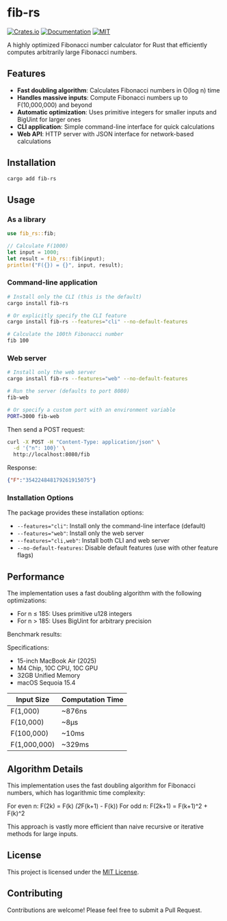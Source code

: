 # fib-rs

[![Crates.io](https://img.shields.io/crates/v/fib-rs.svg)](https://crates.io/crates/fib-rs)
[![Documentation](https://docs.rs/fib-rs/badge.svg)](https://docs.rs/fib-rs)
[![MIT](https://img.shields.io/crates/l/fib-rs.svg)](LICENSE)

A highly optimized Fibonacci number calculator for Rust that efficiently computes arbitrarily large Fibonacci numbers.

## Features

- **Fast doubling algorithm**: Calculates Fibonacci numbers in O(log n) time
- **Handles massive inputs**: Compute Fibonacci numbers up to F(10,000,000) and beyond
- **Automatic optimization**: Uses primitive integers for smaller inputs and BigUint for larger ones
- **CLI application**: Simple command-line interface for quick calculations
- **Web API**: HTTP server with JSON interface for network-based calculations

## Installation

```bash
cargo add fib-rs
```

## Usage

### As a library

```rust
use fib_rs::fib;

// Calculate F(1000)
let input = 1000;
let result = fib_rs::fib(input);
println!("F({}) = {}", input, result);
```

### Command-line application

```bash
# Install only the CLI (this is the default)
cargo install fib-rs

# Or explicitly specify the CLI feature
cargo install fib-rs --features="cli" --no-default-features

# Calculate the 100th Fibonacci number
fib 100
```

### Web server

```bash
# Install only the web server
cargo install fib-rs --features="web" --no-default-features

# Run the server (defaults to port 8080)
fib-web

# Or specify a custom port with an environment variable
PORT=3000 fib-web
```

Then send a POST request:

```bash
curl -X POST -H "Content-Type: application/json" \
  -d '{"n": 100}' \
  http://localhost:8080/fib
```

Response:

```json
{"F":"354224848179261915075"}
```

### Installation Options

The package provides these installation options:

- `--features="cli"`: Install only the command-line interface (default)
- `--features="web"`: Install only the web server
- `--features="cli,web"`: Install both CLI and web server
- `--no-default-features`: Disable default features (use with other feature flags)

## Performance

The implementation uses a fast doubling algorithm with the following optimizations:

- For n ≤ 185: Uses primitive u128 integers
- For n > 185: Uses BigUint for arbitrary precision

Benchmark results:

Specifications:

- 15-inch MacBook Air (2025)
- M4 Chip, 10C CPU, 10C GPU
- 32GB Unified Memory
- macOS Sequoia 15.4

| Input Size | Computation Time |
|------------|------------------|
| F(1,000)   | ~876ns           |
| F(10,000)  | ~8μs             |
| F(100,000) | ~10ms            |
| F(1,000,000)| ~329ms          |

## Algorithm Details

This implementation uses the fast doubling algorithm for Fibonacci numbers, which has logarithmic time complexity:

For even n: F(2k) = F(k) *(2*F(k+1) - F(k))
For odd n:  F(2k+1) = F(k+1)^2 + F(k)^2

This approach is vastly more efficient than naive recursive or iterative methods for large inputs.

## License

This project is licensed under the [MIT License](LICENSE).

## Contributing

Contributions are welcome! Please feel free to submit a Pull Request.
